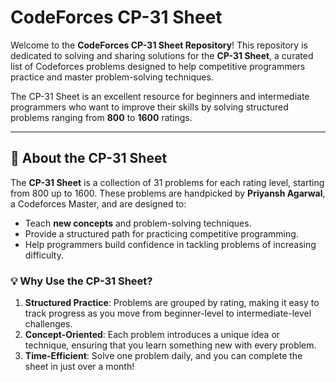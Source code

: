 # CodeForces CP-31 Sheet

Welcome to the **CodeForces CP-31 Sheet Repository**! This repository is dedicated to solving and sharing solutions for the **CP-31 Sheet**, a curated list of Codeforces problems designed to help competitive programmers practice and master problem-solving techniques.

The CP-31 Sheet is an excellent resource for beginners and intermediate programmers who want to improve their skills by solving structured problems ranging from **800** to **1600** ratings.

---

## 📖 About the CP-31 Sheet

The **CP-31 Sheet** is a collection of 31 problems for each rating level, starting from 800 up to 1600. These problems are handpicked by **Priyansh Agarwal**, a Codeforces Master, and are designed to:
- Teach **new concepts** and problem-solving techniques.
- Provide a structured path for practicing competitive programming.
- Help programmers build confidence in tackling problems of increasing difficulty.

### 💡 Why Use the CP-31 Sheet?
1. **Structured Practice**: Problems are grouped by rating, making it easy to track progress as you move from beginner-level to intermediate-level challenges.
2. **Concept-Oriented**: Each problem introduces a unique idea or technique, ensuring that you learn something new with every problem.
3. **Time-Efficient**: Solve one problem daily, and you can complete the sheet in just over a month!

